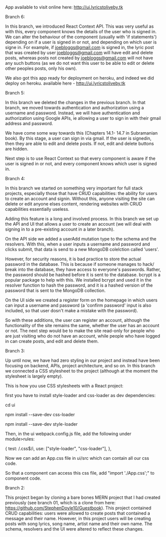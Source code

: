 App available to visit online here: http://ui.lyricstoliveby.tk

Branch 6: 

In this branch, we introduced React Context API. This was very useful as with this, every component knows the details of the user who is signed in. We can alter the behaviour of the component (usually with 'if statements') depending on if a user is signed in or not, and depending on which user is signe in. For example, if joebloggs@gmail.com is signed in, the lyric post that was created by user joebloggs@gmail.com will have edit and delete posts, whereas posts not created by joebloggs@gmail.com will not have any such buttons (as we do not want this user to be able to edit or delete other peoples posts, only his own).

We also got this app ready for deployment on heroku, and indeed we did deploy on heroku. available here - http://ui.lyricstoliveby.tk 

Branch 5:

In this branch we deleted the changes in the previous branch. In that branch, we moved towards authentication and authorization using a username and password. Instead, we will have authentication and authorization using Google APIs, ie allowing a user to sign in with their gmail address and password.

We have come some way towards this (Chapters 14.1- 14.7 in Subramanian book). By this stage, a user can sign in via gmail. If the user is signedin, then they are able to edit and delete posts. If not, edit and delete buttons are hidden.

Next step is to use React Context so that every component is aware if the user is signed in or not, and every component knows which user is signed in. 

Branch 4:

In this branch we started on something very important for full stack projects, especially those that have CRUD capabilities: the ability for users to create an account and signin. Without this, anyone visiting the site can delete or edit anyone elses content, rendering websites with CRUD capabilities essentially useless.

Adding this feature is a long and involved process. In this branch we set up the API and UI that allows a user to create an account (we will deal with signing in to a pre-existing account in a later branch).

On the API side we added a userAdd mutation type to the schema and the resolvers. With this, when a user inputs a username and password and clicks submit, that data is send to a new MongoDB colelction called 'users'.

However, for security reasons, it is bad practice to store the actual password in the database. This is because if someone manages to hack/ break into the database, they have access to everyone's passwords. Rather, the password should be hashed before it is sent to the database. bcrypt is a popular package to help with this. We installed bcrypt and used it in the resolver function to hash the password, and it is a hashed version of the password that is sent to the MongoDB collection.

On the UI side we created a register form on the homepage in which users can input a username and password (a 'confirm password' input is also included, so that user dosn't make a mistake with the password).

So with these additions, the user can register an account, although the functionality of the site remains the same, whether the user has an account or not. The next step would be to make the site read-only for people who are just visiting who do not have an account, while people who have logged in can create posts, and edit and delete them.


Branch 3:

Up until now, we have had zero styling in our project and instead have been focusing on backend, APIs, project architecture, and so on. In this branch we connected a CSS stylesheet to the project (although at the moment the stylesheet is largely empty).

This is how you use CSS stylesheets with a React project:

first you have to install style-loader and css-loader as dev dependencies:

cd ui

npm install --save-dev css-loader

npm install --save-dev style-loader

Then, in the ui webpack.config.js file, add the following under module>rules:

{
    test: /\.css$/i,
    use: ["style-loader", "css-loader"],
  },

Now we can add an App.css file in ui/src which can contain all our css code.

So that a component can access this css file, add "import './App.css';" to component code.


Branch 2:

This project began by cloning a bare bones MERN project that I had created previously (see branch 01, which is a clone from here: https://github.com/StephenDoyle10/Guestbook). This project contained CRUD capabilities: users were allowed to create posts that contained a message and their name. However, in this project users will be creating posts with song lyrics, song name, artist name and their own name. The schema, resolvers and the UI were altered to reflect these changes.